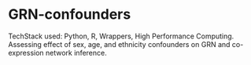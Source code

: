 # GRN-confounders<br>
TechStack used: Python, R, Wrappers, High Performance Computing.<br>
Assessing effect of sex, age, and ethnicity confounders on GRN and co-expression network inference.

